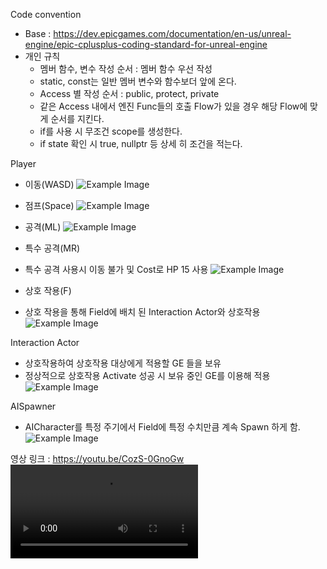 Code convention
- Base : https://dev.epicgames.com/documentation/en-us/unreal-engine/epic-cplusplus-coding-standard-for-unreal-engine
- 개인 규칙
  - 멤버 함수, 변수 작성 순서 : 멤버 함수 우선 작성
  - static, const는 일반 멤버 변수와 함수보더 앞에 온다.
  - Access 별 작성 순서 : public, protect, private
  - 같은 Access 내에서 엔진 Func들의 호출 Flow가 있을 경우 해당 Flow에 맞게 순서를 지킨다.
  - if를 사용 시 무조건 scope를 생성한다.
  - if state 확인 시 true, nullptr 등 상세 히 조건을 적는다.

Player
- 이동(WASD)
![Example Image](./ReadMeResource/WASD.gif)
- 점프(Space)
![Example Image](./ReadMeResource/Jump.gif)
- 공격(ML)
![Example Image](./ReadMeResource/Shot.gif)
- 특수 공격(MR)
- 특수 공격 사용시 이동 불가 및 Cost로 HP 15 사용
![Example Image](./ReadMeResource/SPShot.gif)

- 상호 작용(F)
- 상호 작용을 통해 Field에 배치 된 Interaction Actor와 상호작용
![Example Image](./ReadMeResource/Heal.gif)


Interaction Actor
- 상호작용하여 상호작용 대상에게 적용할 GE 들을 보유
- 정상적으로 상호작용 Activate 성공 시 보유 중인 GE를 이용해 적용
![Example Image](./ReadMeResource/Heal.gif)

AISpawner
- AICharacter를 특정 주기에서 Field에 특정 수치만큼 계속 Spawn 하게 함.
![Example Image](./ReadMeResource/Spawn.gif)

영상 링크 : https://youtu.be/CozS-0GnoGw
![Video](./ReadMeResource/2025-01-17%2011%2002%2056.mp4)
